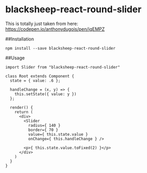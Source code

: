 # blacksheep-react-round-slider

This is totally just taken from here: https://codepen.io/anthonydugois/pen/jqEMPZ




##Installation

```
npm install --save blacksheep-react-round-slider
```

##Usage

```
import Slider from "blacksheep-react-round-slider"

class Root extends Component {
  state = { value: .6 };

  handleChange = (x, y) => {
    this.setState({ value: y })
  };

  render() {
    return (
      <div>
        <Slider
          radius={ 140 }
          border={ 70 }
          value={ this.state.value }
          onChange={ this.handleChange } />

        <p>{ this.state.value.toFixed(2) }</p>
      </div>
    )
  }
}

```
